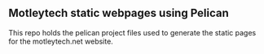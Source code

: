 
## Motleytech static webpages using Pelican

This repo holds the pelican project files used to generate the static pages for the motleytech.net website.

